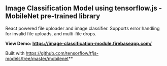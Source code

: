 ## Image Classification Model using tensorflow.js - MobileNet pre-trained library
React powered file uploader and image classifier. Supports error handling for invalid file uploads, and multi-file drops.

**View Demo: https://image-classification-module.firebaseapp.com/**

Built with https://github.com/tensorflow/tfjs-models/tree/master/mobilenet**

